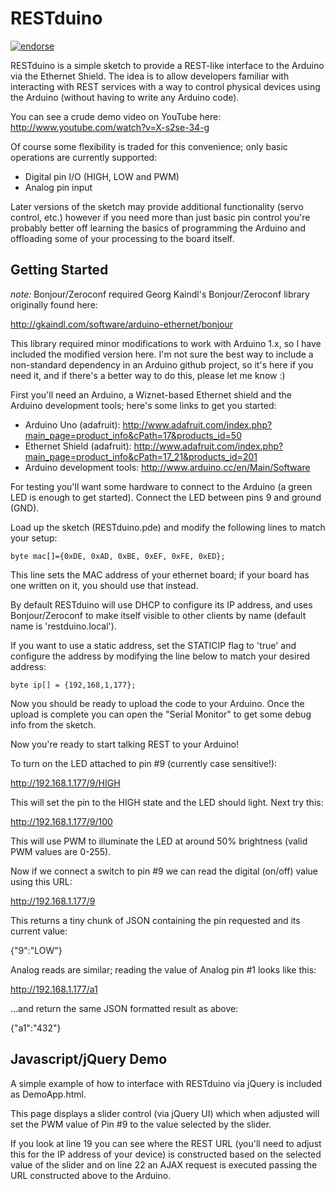 RESTduino
=========

[![endorse](http://api.coderwall.com/jjg/endorsecount.png)](http://coderwall.com/jjg)

RESTduino is a simple sketch to provide a REST-like interface to the Arduino via the Ethernet Shield.  The idea is to allow developers familiar with interacting with REST services with a way to control physical devices using the Arduino (without having to write any Arduino code).

You can see a crude demo video on YouTube here: http://www.youtube.com/watch?v=X-s2se-34-g

Of course some flexibility is traded for this convenience; only basic operations are currently supported:

* Digital pin I/O (HIGH, LOW and PWM)
* Analog pin input

Later versions of the sketch may provide additional functionality (servo control, etc.) however if you need more than just basic pin control you're probably better off learning the basics of programming the Arduino and offloading some of your processing to the board itself.

Getting Started
---------------

*note:* Bonjour/Zeroconf required Georg Kaindl's Bonjour/Zeroconf library originally found here: 

http://gkaindl.com/software/arduino-ethernet/bonjour

This library required minor modifications to work with Arduino 1.x, so I have included the modified version here.  I'm not sure the best way to include a non-standard dependency in an Arduino github project, so it's here if you need it, and if there's a better way to do this, please let me know :)

First you'll need an Arduino, a Wiznet-based Ethernet shield and the Arduino development tools; here's some links to get you started:

* Arduino Uno (adafruit): http://www.adafruit.com/index.php?main_page=product_info&cPath=17&products_id=50
* Ethernet Shield (adafruit): http://www.adafruit.com/index.php?main_page=product_info&cPath=17_21&products_id=201
* Arduino development tools: http://www.arduino.cc/en/Main/Software

For testing you'll want some hardware to connect to the Arduino (a green LED is enough to get started).  Connect the LED between pins 9 and ground (GND).

Load up the sketch (RESTduino.pde) and modify the following lines to match your setup:

    byte mac[]={0xDE, 0xAD, 0xBE, 0xEF, 0xFE, 0xED};

This line sets the MAC address of your ethernet board; if your board has one written on it, you should use that instead.

By default RESTduino will use DHCP to configure its IP address, and uses Bonjour/Zeroconf to make itself visible to other clients by name (default name is 'restduino.local').

If you want to use a static address, set the STATICIP flag to 'true' and configure the address by modifying the line below to match your desired address:

    byte ip[] = {192,168,1,177};

Now you should be ready to upload the code to your Arduino.  Once the upload is complete you can open the "Serial Monitor" to get some debug info from the sketch.

Now you're ready to start talking REST to your Arduino!

To turn on the LED attached to pin #9 (currently case sensitive!):

http://192.168.1.177/9/HIGH

This will set the pin to the HIGH state and the LED should light.  Next try this:

http://192.168.1.177/9/100

This will use PWM to illuminate the LED at around 50% brightness (valid PWM values are 0-255).

Now if we connect a switch to pin #9 we can read the digital (on/off) value using this URL:

http://192.168.1.177/9

This returns a tiny chunk of JSON containing the pin requested and its current value:

{"9":"LOW"}

Analog reads are similar; reading the value of Analog pin #1 looks like this:

http://192.168.1.177/a1

...and return the same JSON formatted result as above:

{"a1":"432"}

Javascript/jQuery Demo
----------------------
A simple example of how to interface with RESTduino via jQuery is included as DemoApp.html.  

This page displays a slider control (via jQuery UI) which when adjusted will set the PWM value of Pin #9 to the value selected by the slider.

If you look at line 19 you can see where the REST URL (you'll need to adjust this for the IP address of your device) is constructed based on the selected value of the slider and on line 22 an AJAX request is executed passing the URL constructed above to the Arduino.
